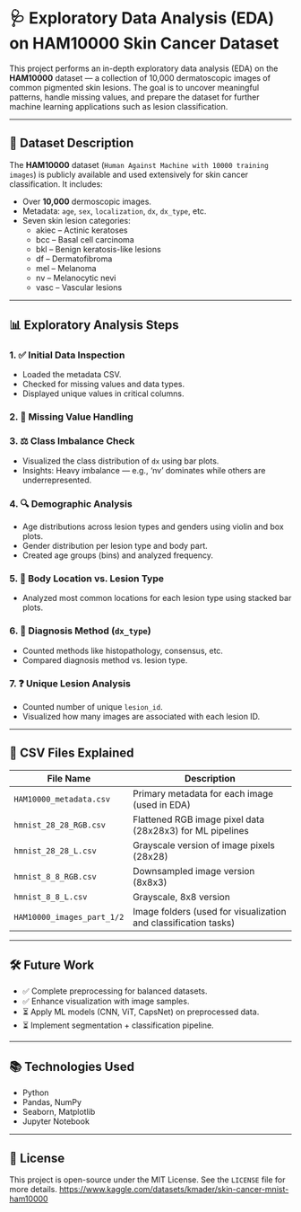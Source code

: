 # 🩺 Exploratory Data Analysis (EDA) on HAM10000 Skin Cancer Dataset

This project performs an in-depth exploratory data analysis (EDA) on the **HAM10000** dataset — a collection of 10,000 dermatoscopic images of common pigmented skin lesions. The goal is to uncover meaningful patterns, handle missing values, and prepare the dataset for further machine learning applications such as lesion classification.

---

## 📁 Dataset Description

The **HAM10000** dataset (`Human Against Machine with 10000 training images`) is publicly available and used extensively for skin cancer classification. It includes:

- Over **10,000** dermoscopic images.
- Metadata: `age`, `sex`, `localization`, `dx`, `dx_type`, etc.
- Seven skin lesion categories:
  - akiec – Actinic keratoses
  - bcc – Basal cell carcinoma
  - bkl – Benign keratosis-like lesions
  - df – Dermatofibroma
  - mel – Melanoma
  - nv – Melanocytic nevi
  - vasc – Vascular lesions

---

## 📊 Exploratory Analysis Steps

### 1. ✅ **Initial Data Inspection**
- Loaded the metadata CSV.
- Checked for missing values and data types.
- Displayed unique values in critical columns.

### 2. 🧼 **Missing Value Handling**

### 3. ⚖️ **Class Imbalance Check**
- Visualized the class distribution of `dx` using bar plots.
- Insights: Heavy imbalance — e.g., ‘nv’ dominates while others are underrepresented.

### 4. 🔍 **Demographic Analysis**
- Age distributions across lesion types and genders using violin and box plots.
- Gender distribution per lesion type and body part.
- Created age groups (bins) and analyzed frequency.

### 5. 📍 **Body Location vs. Lesion Type**
- Analyzed most common locations for each lesion type using stacked bar plots.

### 6. 🧪 **Diagnosis Method (`dx_type`)**
- Counted methods like histopathology, consensus, etc.
- Compared diagnosis method vs. lesion type.

### 7. ❓ **Unique Lesion Analysis**
- Counted number of unique `lesion_id`.
- Visualized how many images are associated with each lesion ID.

---

## 📁 CSV Files Explained

| File Name                  | Description |
|---------------------------|-------------|
| `HAM10000_metadata.csv`   | Primary metadata for each image (used in EDA) |
| `hmnist_28_28_RGB.csv`    | Flattened RGB image pixel data (28x28x3) for ML pipelines |
| `hmnist_28_28_L.csv`      | Grayscale version of image pixels (28x28) |
| `hmnist_8_8_RGB.csv`      | Downsampled image version (8x8x3) |
| `hmnist_8_8_L.csv`        | Grayscale, 8x8 version |
| `HAM10000_images_part_1/2`| Image folders (used for visualization and classification tasks) |

---

## 🛠 Future Work

- ✅ Complete preprocessing for balanced datasets.
- ✅ Enhance visualization with image samples.
- ⏳ Apply ML models (CNN, ViT, CapsNet) on preprocessed data.
- ⏳ Implement segmentation + classification pipeline.

---

## 📚 Technologies Used

- Python
- Pandas, NumPy
- Seaborn, Matplotlib
- Jupyter Notebook

---


## 📄 License

This project is open-source under the MIT License. See the `LICENSE` file for more details.
https://www.kaggle.com/datasets/kmader/skin-cancer-mnist-ham10000

